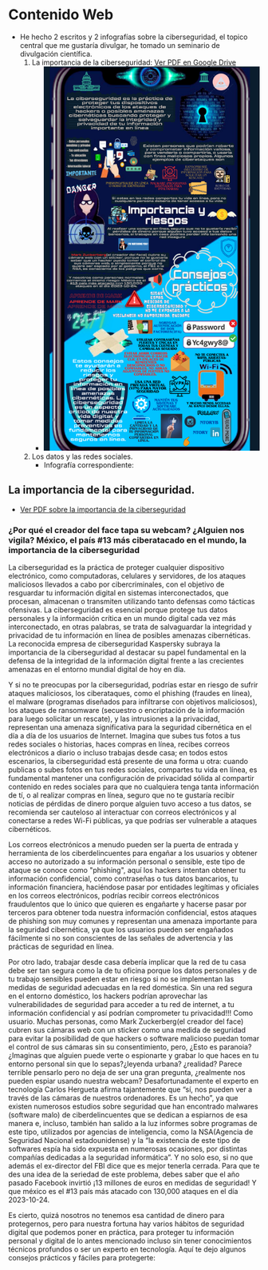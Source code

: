 # Contenido Web

* He hecho 2 escritos y 2 infografías sobre la ciberseguridad, el topico central que me gustaría divulgar, he tomado un seminario de divulgación científica.
	1. La importancia de la ciberseguridad: [Ver PDF en Google Drive](https://docs.google.com/document/d/1_Zs00owgf2LBnylqP54s6Rcx-XKoGuwM9s43v2J394U/edit?usp=sharing)
		-  ![Infografía correspondiente:](img/Info%20Cibersecurity.png)
	2. Los datos y las redes sociales.
		- Infografía correspondiente:	

## La importancia de la ciberseguridad.

* [Ver PDF sobre la importancia de la ciberseguridad](La%20importancia%20de%20la%20ciberseguridad.pdf)

### ¿Por qué el creador del face tapa su webcam? ¿Alguien nos vigila? México, el país #13 más ciberatacado en el mundo, la importancia de la ciberseguridad

La ciberseguridad es la práctica de proteger cualquier dispositivo electrónico, como computadoras, celulares y servidores, de los ataques maliciosos llevados a cabo por cibercriminales, con el objetivo de resguardar tu información digital en sistemas interconectados, que procesan, almacenan o transmiten utilizando tanto defensas como tácticas ofensivas. La ciberseguridad es esencial porque protege tus datos personales y la información crítica en un mundo digital cada vez más interconectado, en otras palabras, se trata de salvaguardar la integridad y privacidad de tu información en línea de posibles amenazas cibernéticas. La reconocida empresa de ciberseguridad Kaspersky subraya la importancia de la ciberseguridad al destacar su papel fundamental en la defensa de la integridad de la información digital frente a las crecientes amenazas en el entorno mundial digital de hoy en día.

Y si no te preocupas por la ciberseguridad, podrías estar en riesgo de sufrir ataques maliciosos, los ciberataques, como el phishing (fraudes en línea), el malware (programas diseñados para infiltrarse con objetivos maliciosos), los ataques de ransomware (secuestro o encriptación de la información para luego solicitar un rescate), y las intrusiones a la privacidad, representan una amenaza significativa para la seguridad cibernética en el día a día de los usuarios de Internet. 
Imagina que subes tus fotos a tus redes sociales o historias, haces compras en línea, recibes correos electrónicos a diario o incluso trabajas desde casa; en todos estos escenarios, la ciberseguridad está presente de una forma u otra: cuando publicas o subes fotos en tus redes sociales, compartes tu vida en línea, es fundamental mantener una configuración de privacidad sólida al compartir contenido en redes sociales para que no cualquiera tenga tanta información de tí, o al realizar compras en línea, seguro que no te gustaría recibir noticias de pérdidas de dinero porque alguien tuvo acceso a tus datos, se recomienda ser cauteloso al interactuar con correos electrónicos y al conectarse a redes Wi-Fi públicas, ya que podrías ser vulnerable a ataques cibernéticos.

Los correos electrónicos a menudo pueden ser la puerta de entrada y herramienta de los ciberdelincuentes para engañar a los usuarios y obtener acceso no autorizado a su información personal o sensible, este tipo de ataque se conoce como "phishing", aquí los hackers intentan obtener tu información confidencial, como contraseñas o tus datos bancarios, tu información financiera, haciéndose pasar por entidades legítimas y oficiales en los correos electrónicos, podrías recibir correos electrónicos fraudulentos que lo único que quieren es engañarte y hacerse pasar por terceros para obtener toda nuestra información confidencial, estos ataques de phishing son muy comunes y representan una amenaza importante para la seguridad cibernética, ya que los usuarios pueden ser engañados fácilmente si no son conscientes de las señales de advertencia y las prácticas de seguridad en línea.

Por otro lado, trabajar desde casa debería implicar que la red de tu casa debe ser tan segura como la de tu oficina porque los datos personales y de tu trabajo sensibles pueden estar en riesgo si no se implementan las medidas de seguridad adecuadas en la red doméstica. Sin una red segura en el entorno doméstico, los hackers podrían aprovechar las vulnerabilidades de seguridad para acceder a tu red de internet, a tu información confidencial y así podrían comprometer tu privacidad!!! Como usuario.
Muchas personas, como Mark Zuckerberg(el creador del face) cubren sus cámaras web con un sticker como una medida de seguridad para evitar la posibilidad de que hackers o software malicioso puedan tomar el control de sus cámaras sin su consentimiento, pero, ¿Esto es paranoia? ¿Imaginas que alguien puede verte o espionarte y grabar lo que haces en tu entorno personal sin que lo sepas?¿leyenda urbana? ¿realidad? Parece terrible pensarlo pero no deja de ser una gran pregunta, ¿realmente nos pueden espiar usando nuestra webcam? Desafortunadamente el experto en tecnología Carlos Hergueta afirma tajantemente que “sí, nos pueden ver a través de las cámaras de nuestros ordenadores. Es un hecho”, ya que existen numerosos estudios sobre seguridad que han encontrado malwares (software malo) de ciberdelincuentes que se dedican a espiarnos de esa manera e, incluso, también han salido a la luz informes sobre programas de este tipo, utilizados por agencias de inteligencia, como la NSA(Agencia de Seguridad Nacional estadounidense) y la “la existencia de este tipo de softwares espía ha sido expuesta en numerosas ocasiones, por distintas compañías dedicadas a la seguridad informática”. Y no solo eso, si no que además el ex-director del FBI dice que es mejor tenerla cerrada.  Para que te des una idea de la seriedad de este problema, debes saber que el año pasado Facebook invirtió ¡13 millones de euros en medidas de seguridad! Y que méxico es el #13 país más atacado con 130,000 ataques en el día 2023-10-24.

Es cierto, quizá nosotros no tenemos esa cantidad de dinero para protegernos, pero para nuestra fortuna hay varios hábitos de seguridad digital que podemos poner en práctica, para proteger tu información personal y digital de lo antes mencionado incluso sin tener conocimientos técnicos profundos o ser un experto en tecnología. Aquí te dejo algunos consejos prácticos y fáciles para protegerte:
